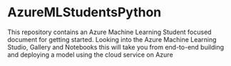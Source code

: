 # AzureMLStudentsPython

This repository contains an Azure Machine Learning Student focused document for getting started. Looking into the Azure Machine Learning Studio, Gallery and Notebooks this will take you from end-to-end building and deploying a model using the cloud service on Azure
